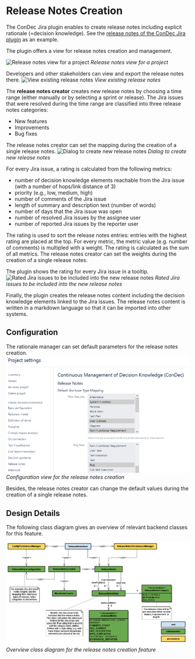 # Release Notes Creation

The ConDec Jira plugin enables to create release notes including explicit rationale (=decision knowledge).
See the [release notes of the ConDec Jira plugin](https://github.com/cures-hub/cures-condec-jira/releases) as an example.

The plugin offers a view for release notes creation and management.

![Release notes view for a project](https://github.com/cures-hub/cures-condec-jira/raw/master/doc/diagrams/release_notes_view.png)
*Release notes view for a project*

Developers and other stakeholders can view and export the release notes there.
![View existing release notes](https://github.com/cures-hub/cures-condec-jira/raw/master/doc/diagrams/release_notes_edit_existing.png)
*View existing release notes*

The **release notes creator** creates new release notes by choosing a time range (either manually or by selecting a sprint or release).
The Jira issues that were resolved during the time range are classified into three release notes categories:
- New features
- Improvements
- Bug fixes

The release notes creator can set the mapping during the creation of a single release notes.
![Dialog to create new release notes](https://github.com/cures-hub/cures-condec-jira/raw/master/doc/diagrams/release_notes_create_config.png)
*Dialog to create new release notes*

For every Jira issue, a rating is calculated from the following metrics:
- number of decision knowledge elements reachable from the Jira issue (with a number of hops/link distance of 3)
- priority (e.g., low, medium, high)
- number of comments of the Jira issue
- length of summary and description text (number of words)
- number of days that the Jira issue was open
- number of resolved Jira issues by the assignee user
- number of reported Jira issues by the reporter user

The rating is used to sort the release notes entries: entries with the highest rating are placed at the top.
For every metric, the metric value (e.g. number of comments) is multipled with a weight.
The rating is calculated as the sum of all metrics.
The release notes creator can set the weights during the creation of a single release notes.

The plugin shows the rating for every Jira issue in a tooltip.
![Rated Jira issues to be included into the new release notes](https://github.com/cures-hub/cures-condec-jira/raw/master/doc/diagrams/release_notes_create_proposed_entries.png)
*Rated Jira issues to be included into the new release notes*

Finally, the plugin creates the release notes content including the decision knowledge elements linked to the Jira issues.
The release notes content is written in a markdown language so that it can be imported into other systems.

## Configuration
The rationale manager can set default parameters for the release notes creation.
![Configuration view for the release notes creation](https://github.com/cures-hub/cures-condec-jira/raw/master/doc/screenshots/config_release_notes.png)
*Configuration view for the release notes creation*

Besides, the release notes creator can change the default values during the creation of a single release notes.

## Design Details
The following class diagram gives an overview of relevant backend classes for this feature.

![Overview class diagram](https://github.com/cures-hub/cures-condec-jira/raw/master/doc/diagrams/class_diagram_release_notes.png)
*Overview class diagram for the release notes creation feature*